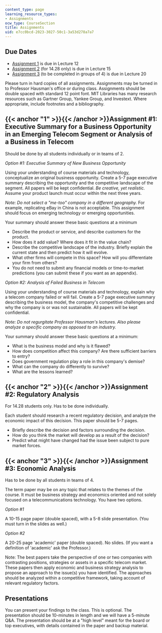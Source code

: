 ```yaml
---
content_type: page
learning_resource_types:
- Assignments
ocw_type: CourseSection
title: Assignments
uid: e7cc0bcd-2023-3027-50c1-3a53d278a7a7
---
```


Due Dates
---------

*   [Assignment 1](#1) is due in Lecture 12
*   [Assignment 2](#2) (for 14.28 only) is due in Lecture 15
*   [Assignment 3](#3) (to be completed in groups of 4) is due in Lecture 20

Please turn in hard copies of all assignments. Assignments may be turned in to Professor Hausman's office or during class. Assignments should be double spaced with standard 12 point font. MIT Libraries has many research resources such as Gartner Group, Yankee Group, and Investext. Where appropriate, include footnotes and a bibliography.

{{< anchor "1" >}}{{< /anchor >}}Assignment #1: Executive Summary for a Business Opportunity in an Emerging Telecom Segment or Analysis of a Business in Telecom
----------------------------------------------------------------------------------------------------------------------------------------------------------------

Should be done by all students individually or in teams of 2.

_Option #1: Executive Summary of New Business Opportunity_

Using your understanding of course materials and technology, conceptualize an original business opportunity. Create a 5-7 page executive summary describing the opportunity and the competitive landscape of the segment. All papers will be kept confidential. _Be creative, yet realistic._ Assume your product launch must occur within the next three years.

_Note: Do not select a "me-too" company in a different geography._ For example, replicating eBay in China is not acceptable. This assignment should focus on emerging technology or emerging opportunities.

Your summary should answer these basic questions at a minimum

*   Describe the product or service, and describe customers for the product.
*   How does it add value? Where does it fit in the value chain?
*   Describe the competitive landscape of the industry. Briefly explain the current state and then predict how it will evolve.
*   What other firms will compete in this space? How will you differentiate your firm from others?
*   You do not need to submit any financial models or time-to-market predictions (you can submit these if you want as an appendix).

_Option #2: Analysis of Failed Business in Telecom_

Using your understanding of course materials and technology, explain why a telecom company failed or will fail. Create a 5-7 page executive summary describing the business model, the company's competitive challenges and why the company is or was not sustainable. All papers will be kept confidential.

_Note: Do not regurgitate Professor Hausman's lectures. Also please analyze a specific company as opposed to an industry._

Your summary should answer these basic questions at a minimum:

*   What is the business model and why is it flawed?
*   How does competition affect this company? Are there sufficient barriers to entry?
*   Does government regulation play a role in this company's demise?
*   What can the company do differently to survive?
*   What are the lessons learned?

{{< anchor "2" >}}{{< /anchor >}}Assignment #2: Regulatory Analysis
-------------------------------------------------------------------

For 14.28 students only. Has to be done individually.

Each student should research a recent regulatory decision, and analyze the economic impact of this decision. This paper should be 5-7 pages.

*   Briefly describe the decision and factors surrounding the decision.
*   How do you think the market will develop as a result of the decision?
*   Predict what might have changed had the issue been subject to pure market forces.

{{< anchor "3" >}}{{< /anchor >}}Assignment #3: Economic Analysis
-----------------------------------------------------------------

Has to be done by all students in teams of 4.

The term paper may be on any topic that relates to the themes of the course. It must be business strategy and economics oriented and not solely focused on a telecommunications technology. You have two options.

_Option #1_

A 10-15 page paper (double spaced), with a 5-8 slide presentation. (You must turn in the slides as well.)

_Option #2_

A 20-25 page 'academic' paper (double spaced). No slides. (If you want a definition of 'academic' ask the Professor.)

Note: The best papers take the perspective of one or two companies with contrasting positions, strategies or assets in a specific telecom market. These papers then apply economic and business strategy analysis to propose an approach to the issue(s) you have identified. The approaches should be analyzed within a competitive framework, taking account of relevant regulatory factors.

Presentations
-------------

You can present your findings to the class. This is optional. The presentation should be 10-minutes in length and we will have a 5-minute Q&A. The presentation should be at a "high level" meant for the board or top executives, with details contained in the paper and backup material.